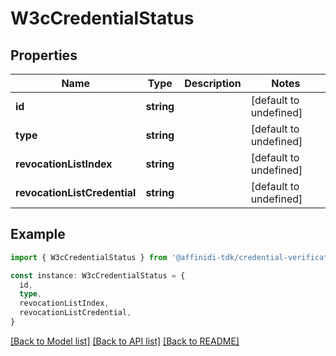 # W3cCredentialStatus

## Properties

| Name                         | Type       | Description | Notes                  |
| ---------------------------- | ---------- | ----------- | ---------------------- |
| **id**                       | **string** |             | [default to undefined] |
| **type**                     | **string** |             | [default to undefined] |
| **revocationListIndex**      | **string** |             | [default to undefined] |
| **revocationListCredential** | **string** |             | [default to undefined] |

## Example

```typescript
import { W3cCredentialStatus } from '@affinidi-tdk/credential-verification-client'

const instance: W3cCredentialStatus = {
  id,
  type,
  revocationListIndex,
  revocationListCredential,
}
```

[[Back to Model list]](../README.md#documentation-for-models) [[Back to API list]](../README.md#documentation-for-api-endpoints) [[Back to README]](../README.md)
